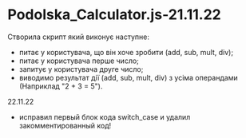 # Podolska_Calculator.js-21.11.22
Створила скрипт який виконує наступне:

- питає у користувача, що він хоче зробити (add, sub, mult, div);
- питає у користувача перше число;
- запитує у користувача друге число;
- виводимо результат дії (add, sub, mult, div) з усіма операндами (Наприклад "2 + 3 = 5").

22.11.22
- исправил первый блок кода switch_case и удалил закомментированный код!